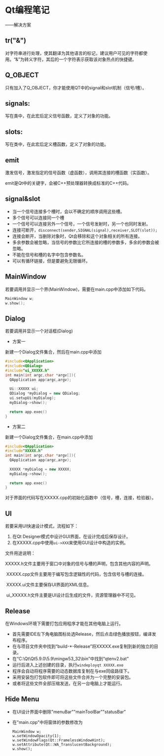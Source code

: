 # Qt编程笔记

——解决方案

## tr("&")

对字符串进行处理，使其翻译为其他语言的标记，建议用户可见的字符都使用。“&”为转义字符，其后的一个字符表示获取该对象热点的快捷键。

## Q_OBJECT

只有加入了Q_OBJECT，你才能使用QT中的signal和slot机制（信号/槽）。  

## signals:

写在类中，在此宏后定义信号函数，定义了对象的功能。

## slots:

写在类中，在此宏后定义槽函数，定义了对象的功能。

## emit

激发信号，激发指定的信号函数（虚函数），调用其连接的槽函数（实函数）。

emit是Qt中的关键字，会被C++预处理器转换成标准的C++代码。

## signal&slot

* 当一个信号连接多个槽时，会以不确定的顺序调用这些槽。
* 多个信号可以连接同一个槽
* 一个信号可以连接另外一个信号，一个信号发射时，另一个也同时发射。
* 连接可断开，`disconnect(sender,SIGNAL(signal),receiver,SLOT(slot));`
* 连接会断开，当删除对象时，Qt会移除和这个对象相关的所有连接。
* 多余参数会被忽略，当信号的参数比它所连接的槽的参数多，多余的参数会被忽略。
* 不能在信号和槽的名字中包含参数名。
* 可以有循环链接，但是要避免无限循环。

## MainWindow

若要调用并显示一个界(MainWindow)，需要在main.cpp中添加如下代码。

```c++
MainWindow w;
w.show();
```

## Dialog

若要调用并显示一个对话框(Dialog)

* 方案一

新建一个Dialog文件集合，然后在main.cpp中添加

```C++
#include<QApplication>
#include<QDialog>
#include"ui_XXXXX.h"
int main(int argc,char *argv[]){
  QApplication app(argc,argv);
  
  Ui::XXXXX ui;
  QDialog *myDialog = new QDialog;
  ui.setupUi(myDialog);
  myDialog->show();
  
  return app.exec()
}
```

* 方案二

新建一个Dialog文件集合，在main.cpp中添加

```c++
#include<QApplication>
#include"XXXXX.h"
int main(int argc,char *argv[]){
  QApplication app(argc,argv);
  
  XXXXX *myDialog = new XXXXX;
  myDialog->show();
  
  return app.exec()
}
```

对于界面的代码写在XXXXX.cpp的初始化函数中（信号，槽，连接，检验器）。

## UI

若要采用UI快速设计模式，流程如下：

1. 在Qt Designer模式中设计GUI界面，在设计完成后保存设计。
2. 在XXXXX.cpp中使用`ui->XXX`来使用GUI设计中构造的实例。

文件用途说明：

​	XXXXX.h文件主要用于窗口中对象的信号与槽的声明，包含其他内容的声明。

​	XXXXX.cpp文件主要用于编写包含逻辑性的代码，包含信号与槽的连接。

​	XXXXX.ui文件主要保存UI界面的XML信息。

​	ui_XXXXX.h文件主要是UI设计后生成的文件，资源管理器中不可见。

##  Release

在Windows环境下需要打包应用程序才能在其他电脑上运行。

* 首先需要IDE左下角电脑图标处选Release，然后点击绿色播放按钮，编译发布程序。
* 在与项目文件夹中找到“build-*-Release”将XXXXX.exe复制到新的独立的目录。
* 在“C:\Qt\Qt5.9.0\5.9\mingw53_32\bin”中找到“qtenv2.bat”
* 运行后进入上述创建的目录，执行`windeployqt XXXXX.exe`
* 程序会自动将程序需要的动态数据库复制在与exe同级路径下。
* 采用安装包打包软件即可将这些文件合并为一个完整的安装包。
* 或者将这些文件全部压缩发送，在另一台电脑上才能运行。


## Hide Menu

* 在UI设计界面中删除"menuBar""mainToolBar""statusBar"

* 在"main.cpp"中将窗体的参数修改为

  ```
  MainWindow w;
  w.setWindowOpacity(1);
  w.setWindowFlags(Qt::FramelessWindowHint);
  w.setAttribute(Qt::WA_TranslucentBackground);
  w.show();
  ```

  ​
